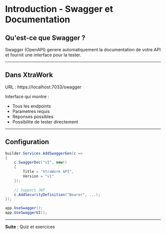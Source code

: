 # Introduction - Swagger et Documentation

## Qu'est-ce que Swagger ?

Swagger (OpenAPI) genere automatiquement la documentation de votre API et fournit une interface pour la tester.

---

## Dans XtraWork

URL : https://localhost:7033/swagger

Interface qui montre :
- Tous les endpoints
- Parametres requis
- Reponses possibles
- Possibilite de tester directement

---

## Configuration

```csharp
builder.Services.AddSwaggerGen(c =>
{
    c.SwaggerDoc("v1", new()
    {
        Title = "XtraWork API",
        Version = "v1"
    });
    
    // Support JWT
    c.AddSecurityDefinition("Bearer", ...);
});

app.UseSwagger();
app.UseSwaggerUI();
```

---

**Suite** : Quiz et exercices

